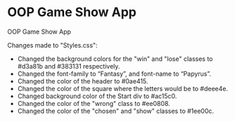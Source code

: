 # OOP Game Show App
 OOP Game Show App

 Changes made to "Styles.css":

- Changed the background colors for the "win" and "lose" classes to #d3a81b and #383131 respectively.
- Changed the font-family to “Fantasy”, and font-name to “Papyrus”.
- Changed the color of the header to #0ae415.
- Changed the color of the square where the letters would be to #deee4e.
- Changed background color of the Start div to #ac15c0.
- Changed the color of the "wrong" class to #ee0808.
- Changed the color of the "chosen" and "show" classes to #1ee00c.


